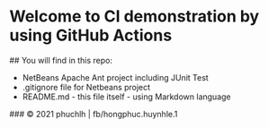 # Welcome to CI demonstration by using GitHub Actions

​## You will find in this repo:

* NetBeans Apache Ant project including JUnit Test
* .gitignore file for Netbeans project
* README.md - this file itself - using Markdown language

​### © 2021 phuchlh | fb/hongphuc.huynhle.1